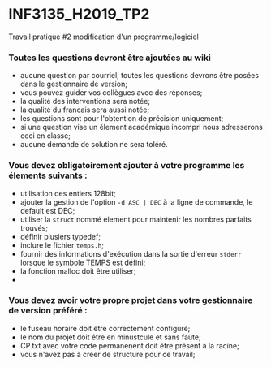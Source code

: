# INF3135_H2019_TP2
Travail pratique #2 modification d'un programme/logiciel

### Toutes les questions devront être ajoutées au wiki
 + aucune question par courriel, toutes les questions devrons être posées dans le gestionnaire de version;
 + vous pouvez guider vos collègues avec des réponses;
 + la qualité des interventions sera notée;
 + la qualité du francais sera aussi notée;
 + les questions sont pour l'obtention de précision uniquement;
 + si une question vise un élement académique incompri nous adresserons ceci en classe;
 + aucune demande de solution ne sera toléré.

### Vous devez obligatoirement ajouter à votre programme les élements suivants :
+ utilisation des entiers 128bit;
+ ajouter la gestion de l'option `-d ASC | DEC` à la ligne de commande, le default est DEC;
+ utiliser la `struct` nommé element pour maintenir les nombres parfaits trouvés;
+ définir plusiers typedef;
+ inclure le fichier `temps.h`;
+ fournir des informations d'exécution dans la sortie d'erreur `stderr` lorsque le symbole TEMPS est défini;
+ la fonction malloc doit être utiliser;
+ 

### Vous devez avoir votre propre projet dans votre gestionnaire de version préféré :
+ le fuseau horaire doit être correctement configuré;
+ le nom du projet doit être en minustcule et sans faute;
+ CP.txt avec votre code permanenent doit être présent à la racine;
+ vous n'avez pas à créer de structure pour ce travail;
